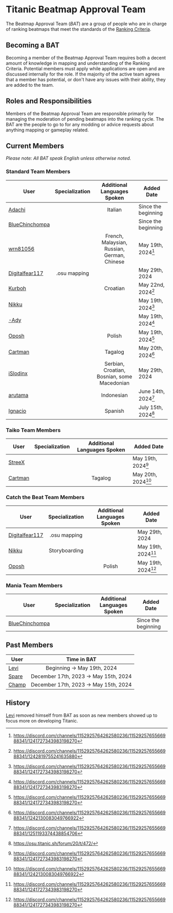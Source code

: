 # Titanic Beatmap Approval Team

The Beatmap Approval Team (_BAT_) are a group of people who are in charge of ranking beatmaps that meet the standards of the [Ranking Criteria](https://github.com/osuTitanic/wiki/blob/main/wiki/Ranking_Criteria/en.md). <!-- change link when official, just dont know how it'll be formatted -->
<!-- this feels very empty however after sitting on it for a few days I'm not sure what else to add -Nikku -->


## Becoming a BAT

Becoming a member of the Beatmap Approval Team requires both a decent amount of knowledge in mapping and understanding of the Ranking Criteria. Potential members must apply while applications are open and are discussed internally for the role. If the majority of the active team agrees that a member has potential, or don't have any issues with their ability, they are added to the team.


## Roles and Responsibilities

Members of the Beatmap Approval Team are responsible primarily for managing the moderation of pending beatmaps into the ranking cycle. The BAT are the people to go to for any modding or advice requests about anything mapping or gameplay related.


## Current Members

*Please note: All BAT speak English unless otherwise noted.*


### Standard Team Members

User | Specialization | Additional Languages Spoken | Added Date 
---|:---:|:---:|---
[Adachi](https://osu.titanic.sh/u/39)           |              | Italian                                     | Since the beginning
[BlueChinchompa](https://osu.titanic.sh/u/40)   |              |                                             | Since the beginning
[wrn81056](https://osu.titanic.sh/u/645)        |              | French, Malaysian, Russian, German, Chinese | May 19th, 2024[^1] 
[Digitalfear117](https://osu.titanic.sh/u/809)  | .osu mapping |                                             | May 29th, 2024
[Kurboh](https://osu.titanic.sh/u/810)          |              | Croatian                                    | May 22nd, 2024[^3]
[Nikku](https://osu.titanic.sh/u/811)           |              |                                             | May 19th, 2024[^1]
[-Ady](https://osu.titanic.sh/u/821)            |              |                                             | May 19th, 2024[^1]
[Oposh](https://osu.titanic.sh/u/829)           |              | Polish                                      | May 19th, 2024[^1]
[Cartman](https://osu.titanic.sh/u/857)         |              | Tagalog                                     | May 20th, 2024[^2]
[iSlodinx](https://osu.titanic.sh/u/869)        |              | Serbian, Croatian, Bosnian, some Macedonian | May 29th, 2024
[arutama](https://osu.titanic.sh/u/905)         |              | Indonesian                                  | June 14th, 2024[^4] 
[Ignacio](https://osu.titanic.sh/u/943)         |              | Spanish                                     | July 15th, 2024[^5]


### Taiko Team Members

User | Specialization | Additional Languages Spoken | Added Date 
---|:---:|:---:|---
[StreeX](https://osu.titanic.sh/u/67)           |   |          | May 19th, 2024[^1]
[Cartman](https://osu.titanic.sh/u/857)         |   | Tagalog  | May 20th, 2024[^2]


### Catch the Beat Team Members  
User | Specialization | Additional Languages Spoken | Added Date 
---|:---:|:---:|---
[Digitalfear117](https://osu.titanic.sh/u/809)  | .osu mapping  |        | May 29th, 2024
[Nikku](https://osu.titanic.sh/u/811)           | Storyboarding |        | May 19th, 2024[^1]
[Oposh](https://osu.titanic.sh/u/829)           |               | Polish | May 19th, 2024[^1]


### Mania Team Members
User | Specialization | Additional Languages Spoken | Added Date 
---|:---:|:---:|---
[BlueChinchompa](https://osu.titanic.sh/u/40)  |   |   | Since the beginning 


## Past Members

User | Time in BAT
---|:---:
[Levi](https://osu.titanic.sh/u/2)   | Beginning -> May 19th, 2024
[Spare](https://osu.titanic.sh/u/92) | December 17th, 2023 -> May 15th, 2024
[Champ](https://osu.titanic.sh/u/96) | December 17th, 2023 -> May 15th, 2024
<!--should we include fluxie? -->
<!--are there others? -->


## History

[Levi](https://osu.titanic.sh/u/2) removed himself from BAT as soon as new members showed up to focus more on developing Titanic.


<!--## Notes -->
[^1]: https://discord.com/channels/1152925764262580236/1152925765566988341/1241727343983198270
[^2]: https://discord.com/channels/1152925764262580236/1152925765566988341/1242130083049766922
[^3]: https://discord.com/channels/1152925764262580236/1152925765566988341/1242819755241635880
[^4]: https://discord.com/channels/1152925764262580236/1152925765566988341/1251193374438854706
[^5]: https://osu.titanic.sh/forum/20/t/472/

<!-- I used https://web.archive.org/web/20120614084710/http://osu.ppy.sh/wiki/Beatmap_Appreciation_Team as a base and has a fair amount more information, if it's too much information some of it can be removed but it's nice to know imo -Nikku-->
